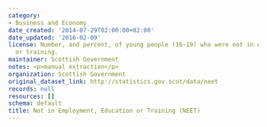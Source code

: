 ```yaml
---
category:
- Business and Economy
date_created: '2014-07-29T02:00:00+02:00'
date_updated: '2016-02-09'
license: Number, and percent, of young people (16-19) who were not in education, employment
  or training.
maintainer: Scottish Government
notes: <p>manual extraction</p>
organization: Scottish Government
original_dataset_link: http://statistics.gov.scot/data/neet
records: null
resources: []
schema: default
title: Not in Employment, Education or Training (NEET)
---
```

